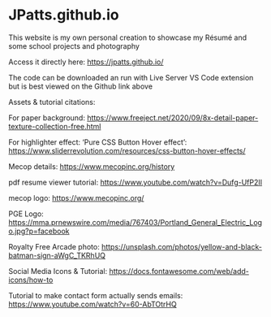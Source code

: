 # JPatts.github.io

This website is my own personal creation to showcase my Résumé and some school projects and photography

Access it directly here: https://jpatts.github.io/

The code can be downloaded an run with Live Server VS Code extension but is best viewed on the Github link above

Assets & tutorial citations:

For paper background:
https://www.freeject.net/2020/09/8x-detail-paper-texture-collection-free.html

For highlighter effect: ‘Pure CSS Button Hover effect’:
https://www.sliderrevolution.com/resources/css-button-hover-effects/

Mecop details:
https://www.mecopinc.org/history

pdf resume viewer tutorial:
https://www.youtube.com/watch?v=Dufg-UfP2II

mecop logo:
https://www.mecopinc.org/

PGE Logo:
https://mma.prnewswire.com/media/767403/Portland_General_Electric_Logo.jpg?p=facebook

Royalty Free Arcade photo:
https://unsplash.com/photos/yellow-and-black-batman-sign-aWgC_TKRhUQ

Social Media Icons & Tutorial:
https://docs.fontawesome.com/web/add-icons/how-to

Tutorial to make contact form actually sends emails:
https://www.youtube.com/watch?v=60-AbTOtrHQ
